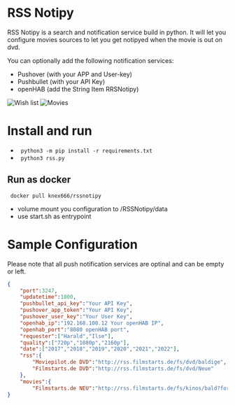# RSS Notipy

RSS Notipy is a search and notification service build in python.
It will let you configure movies sources to let you get notipyed when the movie is out on dvd.

You can optionally add the following notification services:
* Pushover (with your APP and User-key)
* Pushbullet (with your API Key)
* openHAB (add the String Item RRSNotipy)

![Wish list](https://i.ibb.co/ynrnt56/1.png)
![Movies](https://i.ibb.co/MNfhBVJ/2.png)

# Install and run

* ` python3 -m pip install -r requirements.txt`
* ` python3 rss.py`

## Run as docker
` docker pull knex666/rssnotipy`

* volume mount you configuration to /RSSNotipy/data
* use start.sh as entrypoint

# Sample Configuration

Please note that all push notification services are optinal and can be empty or left.

```json
{
    "port":3247, 
    "updatetime":1800, 
    "pushbullet_api_key":"Your API Key",
    "pushover_app_token":"Your API Key",
    "pushover_user_key":"Your User Key",
    "openhab_ip":"192.168.100.12 Your openHAB IP",
    "openhab_port":"8080 openHAB port",
    "requester":["Harald","Ilse"], 
    "quality":["720p","1080p","2160p"], 
    "date":["2017","2018","2019","2020","2021","2022"],
    "rss":{   
        "Moviepilot.de DVD":"http://rss.filmstarts.de/fs/dvd/baldige", 
        "Filmstarts.de DVD":"http://rss.filmstarts.de/fs/dvd/Neue" 
    }, 
    "movies":{ 
        "Filmstarts.de NEU":"http://rss.filmstarts.de/fs/kinos/bald?format=xml" 
} 
```


